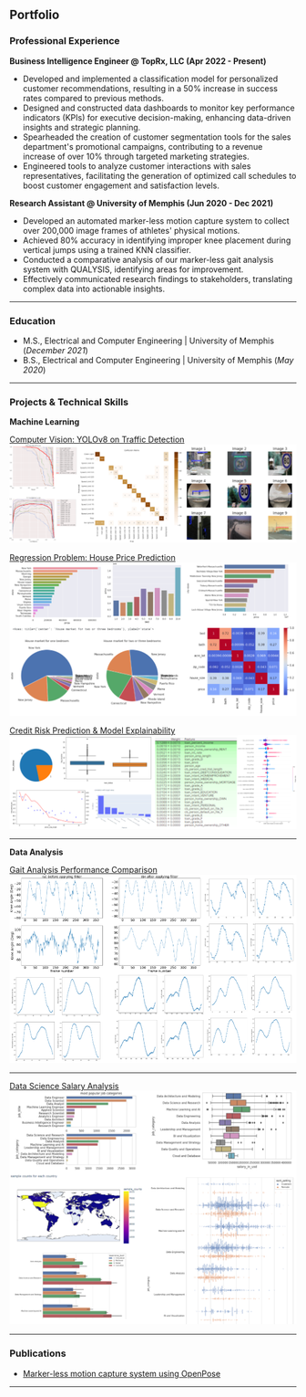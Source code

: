 ## Portfolio

### Professional Experience

**Business Intelligence Engineer @ TopRx, LLC (Apr 2022 - Present)**
-	Developed and implemented a classification model for personalized customer recommendations, resulting in a 50% increase in success rates compared to previous methods.
-	Designed and constructed data dashboards to monitor key performance indicators (KPIs) for executive decision-making, enhancing data-driven insights and strategic planning.
-	Spearheaded the creation of customer segmentation tools for the sales department's promotional campaigns, contributing to a revenue increase of over 10% through targeted marketing strategies. 
-	Engineered tools to analyze customer interactions with sales representatives, facilitating the generation of optimized call schedules to boost customer engagement and satisfaction levels.

**Research Assistant @ University of Memphis (Jun 2020 - Dec 2021)**
-	Developed an automated marker-less motion capture system to collect over 200,000 image frames of athletes' physical motions.
-	Achieved 80% accuracy in identifying improper knee placement during vertical jumps using a trained KNN classifier.
-	Conducted a comparative analysis of our marker-less gait analysis system with QUALYSIS, identifying areas for improvement.
-	Effectively communicated research findings to stakeholders, translating complex data into actionable insights.

---
### Education
					       		
- M.S., Electrical and Computer Engineering	| University of Memphis (_December 2021_)	 			        		
- B.S., Electrical and Computer Engineering	| University of Memphis (_May 2020_)

---
### Projects & Technical Skills

**Machine Learning**

[Computer Vision: YOLOv8 on Traffic Detection](/machine_learning_p0)
<img src="images/thumbnail_images/yolo_with_traffic_detection.png?raw=true"/>

[Regression Problem: House Price Prediction](/machine_learning_p1)
<img src="images/thumbnail_images/house_price_prediction.png?raw=true"/>

[Credit Risk Prediction & Model Explainability](/machine_learning_p2)
<img src="images/thumbnail_images/credit_risk_prediction.png?raw=true"/>

---
**Data Analysis**

[Gait Analysis Performance Comparison](/data_analysis_p1)
<img src="images/thumbnail_images/running_analysis.png?raw=true"/>

---
[Data Science Salary Analysis](/data_analysis_p2)
<img src="images/thumbnail_images/data_science_salary_analysis.png?raw=true"/>

---

### Publications
- [Marker-less motion capture system using OpenPose](https://www.spiedigitallibrary.org/conference-proceedings-of-spie/12101/121010B/Marker-less-motion-capture-system-using-OpenPose/10.1117/12.2619059.short/)
  
---
